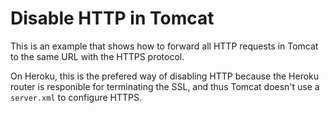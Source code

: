 # Disable HTTP in Tomcat

This is an example that shows how to forward all HTTP requests in Tomcat to the same URL with the HTTPS protocol.

On Heroku, this is the prefered way of disabling HTTP because the Heroku router is responible for terminating the
SSL, and thus Tomcat doesn't use a `server.xml` to configure HTTPS.
